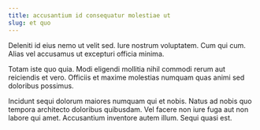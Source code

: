 ```yaml
---
title: accusantium id consequatur molestiae ut
slug: et quo
---
```


Deleniti id eius nemo ut velit sed. Iure nostrum voluptatem. Cum qui cum. Alias vel accusamus ut excepturi officia minima.

Totam iste quo quia. Modi eligendi mollitia nihil commodi rerum aut reiciendis et vero. Officiis et maxime molestias numquam quas animi sed doloribus possimus.

Incidunt sequi dolorum maiores numquam qui et nobis. Natus ad nobis quo tempora architecto doloribus quibusdam. Vel facere non iure fuga aut non labore qui amet. Accusantium inventore autem illum. Sequi quasi est.
